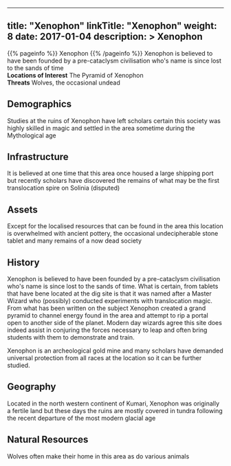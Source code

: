 
---
title: "Xenophon"
linkTitle: "Xenophon"
weight: 8
date: 2017-01-04
description: >
 Xenophon
---

{{% pageinfo %}}
Xenophon
{{% /pageinfo %}}
Xenophon is believed to have been founded by a pre-cataclysm civilisation who's name is since lost to the sands of time\
**Locations of Interest**  The Pyramid of Xenophon\
**Threats**  Wolves, the occasional undead

## Demographics


Studies at the ruins of Xenophon have left scholars certain this society was highly skilled in magic and settled in the area sometime during the Mythological age
  
          
           
    
        

## Infrastructure


It is believed at one time that this area once housed a large shipping port but recently scholars have discovered the remains of what may be the first translocation spire on Solinia (disputed)
           
        

## Assets


Except for the localised resources that can be found in the area this location is overwhelmed with ancient pottery, the occasional undecipherable stone tablet and many remains of a now dead society
         
   

        

## History


Xenophon is believed to have been founded by a pre-cataclysm civilisation who's name is since lost to the sands of time. What is certain, from tablets that have bene located at the dig site is that it was named after a Master Wizard who (possibly) conducted experiments with translocation magic. From what has been written on the subject Xenophon created a grand pyramid to channel energy found in the area and attempt to rip a portal open to another side of the planet. Modern day wizards agree this site does indeed assist in conjuring the forces necessary to leap and often bring students with them to demonstrate and train.

Xenophon is an archeological gold mine and many scholars have demanded universal protection from all races at the location so it can be further studied.


## Geography


Located in the north western continent of Kumari, Xenophon was originally a fertile land but these days the ruins are mostly covered in tundra following the recent departure of the most modern glacial age
    

## Natural Resources


Wolves often make their home in this area as do various animals
